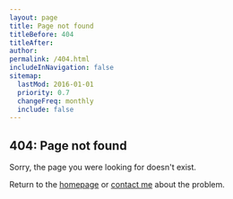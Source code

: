 ```yaml
---
layout: page
title: Page not found
titleBefore: 404
titleAfter:
author:
permalink: /404.html
includeInNavigation: false
sitemap:
  lastMod: 2016-01-01
  priority: 0.7
  changeFreq: monthly
  include: false
---
```


<section class="section-media">

<div class="grid">
  <div class="unit [ xs-1 s-1 m-1 l-1-4 ] unit-push-l-3-4 section-text text-center">
    <h1 class="push-0 text-upper micro">404: Page not found</h1>
    <p class="push-0 micro">Sorry, the page you were looking for doesn't exist.</p>
    <p class="push-0 micro pad-b-1-4 other-links">
      Return to the <a href="{{site.baseurl}}/">homepage</a> or <a href="mailto:{{ site.email | strip }}">contact me</a> about the problem.
    </p>
  </div>
</div>

</section>
